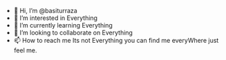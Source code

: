 - 👋 Hi, I’m @basiturraza
- 👀 I’m interested in Everything
- 🌱 I’m currently learning Everything
- 💞️ I’m looking to collaborate on Everything
- 📫 How to reach me Its not Everything you can find me everyWhere just feel me.

<!---
basiturraza/basiturraza is a ✨ special ✨ repository because its `README.md` (this file) appears on your GitHub profile.
You can click the Preview link to take a look at your changes.
--->
